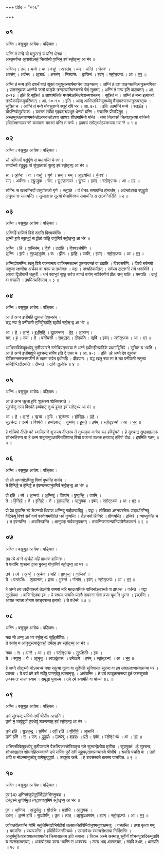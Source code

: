 +++
title = "००६"

+++


## ०१
अग्निः। वसुश्रुत आत्रेयः। पङ्क्तिः।

अ॒ग्निं तं म॑न्ये॒ यो वसु॒रस्तं॒ यं यन्ति॑ धे॒नवः॑ ।  
अस्त॒मर्व॑न्त आ॒शवोऽस्तं॒ नित्या॑सो वा॒जिन॒ इषं॑ स्तो॒तृभ्य॒ आ भ॑र ॥

अ॒ग्निम् । तम् । म॒न्ये॒ । यः । वसुः॑ । अस्त॑म् । यम् । यन्ति॑ । धे॒नवः॑ ।  
अस्त॑म् । अर्व॑न्तः । आ॒शवः॑ । अस्त॑म् । नित्या॑सः । वा॒जिनः॑ । इष॑म् । स्तो॒तृऽभ्यः॑ । आ । भ॒र॒ ॥

अग्निं तं मन्य इति दशर्चं षष्ठं सूक्तं वसुश्रुतस्यार्षमाग्नेयं पाङ्ग्क्तम् । अग्निं तं दश पाङ्ग्क्तमित्यनुक्रमणिका । प्रातरनुवाक आग्नेये क्रतौ पाङ्के छन्दस्याश्विनशस्त्रे चेदं सूक्तम् । अग्निं तं मन्य इति पाङ्क्तम् । आ. ४-१३ । इति हि सूत्रितं ॥ आश्वमेधिके मध्यमेऽहनिदमेवाज्यशस्त्रम् । सुत्रितं च । अग्निं तं मन्य इत्याज्यं तस्यैकाहिकमुपरिष्तात् । आ. १०-१० । इति । आद्य आभिप्लविकेषूक्थ्येषु मैत्रावरुणस्यानुरूपस्तृचः । सुत्रितं च । आग्निं तं मन्ये योवसुराग्ने स्थूरं रयिं भर । आ. ७-८ । इति ॥तमग्निं मन्ये । स्त्ॐइ । योऽग्निर्वसुर्वासकः । यमस्तं सर्वेषां गृहवदाश्रयभूतं धेनवो यन्ति । गच्छन्ति प्रीणयितुम् । अस्तमुक्तलक्शणमर्वन्तोऽरणवन्तोऽश्वा आशवः शीघ्रगामिनो यन्ति । तथा नित्यासो नित्यप्रवृत्तयो वाजिनो हविर्लक्शणान्नवन्तो यजमाना यमस्तं यन्ति तं मन्ये । इषमन्नं स्तोतृभ्योऽस्मभ्यमा भराग्ने ॥ १ ॥

## ०२
अग्निः। वसुश्रुत आत्रेयः। पङ्क्तिः।

सो अ॒ग्निर्यो वसु॑र्गृ॒णे सं यमा॒यन्ति॑ धे॒नवः॑ ।  
समर्व॑न्तो रघु॒द्रुवः॒ सं सु॑जा॒तासः॑ सू॒रय॒ इषं॑ स्तो॒तृभ्य॒ आ भ॑र ॥

सः । अ॒ग्निः । यः । वसुः॑ । गृ॒णे । सम् । यम् । आ॒ऽयन्ति॑ । धे॒नवः॑ ।  
सम् । अर्व॑न्तः । र॒घु॒ऽद्रुवः॑ । सम् । सु॒ऽजा॒तासः॑ । सू॒रय । इष॑म् । स्तो॒तृऽभ्यः॑ । आ । भ॒र॒ ॥

सोग्निः स खल्वग्निर्यो वसुर्वासको गृणे । स्तूयते । यं धेनवः समायन्ति होमार्थम् । अर्वन्तोऽश्वा रघुद्रुवो लघुगमनाः समायन्ति । सुजातासः सूरयो मेधाविनश्च समायन्ति स खल्वग्निरिति ॥ २ ॥

## ०३
अग्निः। वसुश्रुत आत्रेयः। पङ्क्तिः।

अ॒ग्निर्हि वा॒जिनं॑ वि॒शे ददा॑ति वि॒श्वच॑र्षणिः ।  
अ॒ग्नी रा॒ये स्वा॒भुवं॒ स प्री॒तो या॑ति॒ वार्य॒मिषं॑ स्तो॒तृभ्य॒ आ भ॑र ॥

अ॒ग्निः । हि । वा॒जिन॑म् । वि॒शे । ददा॑ति । वि॒श्वऽच॑र्षणिः ।  
अ॒ग्निः । रा॒ये । सु॒ऽआ॒भुव॑म् । सः । प्री॒तः । या॒ति॒ । वार्य॑म् । इष॑म् । स्तो॒तृऽभ्यः॑ । आ । भ॒र॒ ॥

अग्निर्ह्ययमग्निः खलु विशे यजमानाय वाजिनमन्नवन्तं पुत्रमश्वमन्नं वा ददाति । विश्वचर्षणिः । विश्वे चर्षनयो मनुष्या रक्षणीया अर्चका वा यस्य स तथोक्तः । यद्वा । पश्यतिकर्मैतत् । सर्वस्य द्रष्टाग्नी राये धनार्थिने । अथवा द्वितीयार्थे चतुर्थी । धनं स्वाभुवं सुष्ठु सर्वत्र व्याप्तं वार्यम् सर्वैर्वरणीयं प्रीतः सन् याति । यमयति । दातुं वा गच्छति । इषमित्यादिगतम् ॥ ३ ॥

## ०४
अग्निः। वसुश्रुत आत्रेयः। पङ्क्तिः।

आ ते॑ अग्न इधीमहि द्यु॒मन्तं॑ देवा॒जर॑म् ।  
यद्ध॒ स्या ते॒ पनी॑यसी स॒मिद्दी॒दय॑ति॒ द्यवीषं॑ स्तो॒तृभ्य॒ आ भ॑र ॥

आ । ते॒ । अ॒ग्ने॒ । इ॒धी॒म॒हि॒ । द्यु॒ऽमन्त॑म् । दे॒व॒ । अ॒जर॑म् ।  
यत् । ह॒ । स्या । ते॒ । पनी॑यसी । स॒म्ऽइत् । दी॒दय॑ति । द्यवि॑ । इष॑म् । स्तो॒तृऽभ्यः॑ । आ । भ॒र॒ ॥

आभिप्लविकेषूक्थ्येषु तृतीयसवने स्तोत्रियतृचस्या ते अग्ने इधीमहीत्यादिके प्रथमाद्वितिये । सूत्रितं च भवति । आ ते अग्ने इधीमह्युभे सुश्चन्द्र सर्पिष इति द्वे एका च । आ. ७-८ । इति ॥हे अग्ने देव द्युमन्तं दीप्तिमन्तमजरमजीर्णं ते त्वामा सर्वत इधीमहि । दीपयामः । यद्ध खलु स्या सा ते तव पनीयसी स्तुत्या समिद्दीप्तिर्दीदयति । दीप्यते । द्यवि द्युलोके ॥ ४ ॥

## ०५
अग्निः। वसुश्रुत आत्रेयः। पङ्क्तिः।

आ ते॑ अग्न ऋ॒चा ह॒विः शुक्र॑स्य शोचिषस्पते ।  
सुश्च॑न्द्र॒ दस्म॒ विश्प॑ते॒ हव्य॑वा॒ट् तुभ्यं॑ हूयत॒ इषं॑ स्तो॒तृभ्य॒ आ भ॑र ॥

आ । ते॒ । अ॒ग्ने॒ । ऋ॒चा । ह॒विः । शुक्र॑स्य । शो॒चि॒षः॒ । प॒ते॒ ।  
सुऽच॑न्द्र । दस्म॑ । विश्प॑ते । हव्य॑ऽवाट् । तुभ्य॑म् । हू॒य॒ते॒ । इष॑म् । स्तो॒तृऽभ्यः॑ । आ । भ॒र॒ ॥

हे शोचिषो दीप्तेः पते स्वामिन्नग्ने शुक्रस्य दीप्तस्य ते तुभ्यमृचा मन्त्रेण सह हविर्हूयते । हे सुश्चन्द्र सुष्ठ्वाह्लादक शोभनहिरण्य वा हे दस्म शत्रूणामुपक्षपयितर्विश्वप्त् विशां प्रजानां पालक हव्यवाट् हविषो वोढः । इषमिति गतम् ॥ ५ ॥

## ०६
अग्निः। वसुश्रुत आत्रेयः। पङ्क्तिः।

प्रो त्ये अ॒ग्नयो॒ऽग्निषु॒ विश्वं॑ पुष्यन्ति॒ वार्य॑म् ।  
ते हि॑न्विरे॒ त इ॑न्विरे॒ त इ॑षण्यन्त्यानु॒षगिषं॑ स्तो॒तृभ्य॒ आ भ॑र ॥

प्रो इति॑ । त्ये । अ॒ग्नयः॑ । अ॒ग्निषु॑ । विश्व॑म् । पु॒ष्य॒न्ति॒ । वार्य॑म् ।  
ते । हि॒न्वि॒रे॒ । ते । इ॒न्वि॒रे॒ । ते । इ॒ष॒ण्य॒न्ति॒ । आ॒नु॒षक् । इष॑म् । स्तो॒तृऽभ्यः॑ । आ । भ॒र॒ ॥

प्रो प्रैव पुष्यन्ति त्ये तेऽग्नयो धिष्ण्या अग्निषु गार्हपत्यादिषु । यद्वा । लौकिका अग्नयस्तेजः पादार्थोऽग्निषु वैदिकेषु विश्वं सर्वं वार्यं वरणीयमपेक्षितं धनं पुष्यन्ति । तेऽग्नयो हिन्विरे । प्रीणयन्ति । इन्विरे । व्याप्नुवन्ति च । त इषण्यन्ति । अन्नमिच्छन्ति । आनुषक् सर्वत्रानुषक्तम् । तत्राग्निसामान्याभिप्रायेणैकवचनं ॥ ६ ॥

## ०७
अग्निः। वसुश्रुत आत्रेयः। पङ्क्तिः।

तव॒ त्ये अ॑ग्ने अ॒र्चयो॒ महि॑ व्राधन्त वा॒जिनः॑ ।  
ये पत्व॑भिः श॒फानां॑ व्र॒जा भु॒रन्त॒ गोना॒मिषं॑ स्तो॒तृभ्य॒ आ भ॑र ॥

तव॑ । त्ये । अ॒ग्ने॒ । अ॒र्चयः॑ । महि॑ । व्रा॒ध॒न्त॒ । वा॒जिनः॑ ।  
ये । पत्व॑ऽभिः । श॒फाना॑म् । व्र॒जा । भु॒रन्त॑ । गोना॑म् । इष॑म् । स्तो॒तृऽभ्यः॑ । आ । भ॒र॒ ॥

हे अग्ने तव त्वदीयास्त्ये तेऽर्चयो रश्मयो महि महदत्यधिकं वाजिनोऽन्नवन्तो वा व्राधन्त । वर्धन्ते । यद्वा लुप्तोपमा । वाजिनोऽश्वा इव । ये रश्मयः पत्वभिः पतनैः शफानां गोनां व्रजा यूथानि भुरन्त । इच्छन्ति । आयत ज्वाला होमाय काङ्क्शन्त इत्यर्थः । ते वर्धन्ते ॥ ७ ॥

## ०८
अग्निः। वसुश्रुत आत्रेयः। पङ्क्तिः।

नवा॑ नो अग्न॒ आ भ॑र स्तो॒तृभ्यः॑ सुक्षि॒तीरिषः॑ ।  
ते स्या॑म॒ य आ॑नृ॒चुस्त्वादू॑तासो॒ दमे॑दम॒ इषं॑ स्तो॒तृभ्य॒ आ भ॑र ॥

नवाः॑ । नः॒ । अ॒ग्ने॒ । आ । भ॒र॒ । स्तो॒तृऽभ्यः॑ । सु॒ऽक्षि॒तीः । इषः॑ ।  
ते । स्या॒म॒ । ये । आ॒नृ॒चुः । त्वाऽदू॑तासः । दमे॑ऽदमे । इष॑म् । स्तो॒तृऽभ्यः॑ । आ । भ॒र॒ ॥

हे अग्ने सोत्तृभ्यो नोऽस्मभ्यं नवाः स्तुत्या नूत्ना वा सुक्षितीः सुनिवासाः सुप्रजा वा इष उक्तलक्षणान्यन्नान्या भर । प्रयच्छ । ये वयं दमे दमे सर्वेषु यागगृहेषु त्वामानृचुः । अर्चयन्ति । ते वयं त्वादूतासस्त्वां दूतं फलसूचकं लब्धवन्तः सन्तः स्याम । समृद्धा भूयास्म । दमे दमे स्यामेति वा योज्यं ॥ ८ ॥

## ०९
अग्निः। वसुश्रुत आत्रेयः। पङ्क्तिः।

उ॒भे सु॑श्चन्द्र स॒र्पिषो॒ दर्वी॑ श्रीणीष आ॒सनि॑ ।  
उ॒तो न॒ उत्पु॑पूर्या उ॒क्थेषु॑ शवसस्पत॒ इषं॑ स्तो॒तृभ्य॒ आ भ॑र ॥

उ॒भे इति॑ । सु॒ऽच॒न्द्र॒ । स॒र्पिषः॑ । दर्वी॒ इति॑ । श्री॒णी॒षे॒ । आ॒सनि॑ ।  
उ॒तो इति॑ । नः॒ । उत् । पु॒पू॒र्याः॒ । उ॒क्थेषु॑ । श॒व॒सः॒ । प॒ते॒ । इष॑म् । स्तो॒तृऽभ्यः॑ । आ । भ॒र॒ ॥

अभिप्लविकेषुक्थ्येषु तृतीयसवने वैकल्पिकस्तोत्रियतृच उभे सुश्चन्द्रेत्येषा तृतीया । सूत्रमुक्तं ॥हे सुश्चन्द्र शोभनाह्लादन शोभनहिरण्यवाग्ने उभे सर्पिषः पूर्णे दर्वी जुहूपभृतावासन्यास्ये श्रीणीषे । श्रयसि पचसि वा । उतो अपि च नोऽस्मानुक्थेषु यागेषूत्पुपूर्याः । उत्पूरय फलैः । हे शवसस्वते बलस्य पालयितः ॥ ९ ॥

## १०
अग्निः। वसुश्रुत आत्रेयः। पङ्क्तिः।

ए॒वा{4} अ॒ग्निम॑जुर्यमुर्गी॒र्भिर्य॒ज्ञेभि॑रानु॒षक् ।  
दध॑द॒स्मे सु॒वीर्य॑मु॒त त्यदा॒श्वश्व्य॒मिषं॑ स्तो॒तृभ्य॒ आ भ॑र ॥

ए॒व । अ॒ग्निम् । अ॒जु॒र्य॒मुः॒ । गीः॒ऽभिः । य॒ज्ञेभिः॑ । आ॒नु॒षक् ।  
दध॑त् । अ॒स्मे इति॑ । सु॒ऽवीर्य॑म् । उ॒त । त्यत् । आ॒शु॒ऽअश्व्य॑म् । इष॑म् । स्तो॒तृऽभ्यः॑ । आ । भ॒र॒ ॥

एवोक्तरीत्याग्निं गीर्भिः स्तुतिभिर्यज्ञेभिर्यज्ञैर्वा तत्साधनैर्हविर्भिर्वानुषगनुषक्तमजुः । गच्छन्ति । तथा कृत्वा यमुः । यमयन्ति । स्थापयन्ति । हविर्भिर्यजन्तीत्यर्थः । एवमात्रेयाः स्वान्परोक्षतया निर्दिशन्ति । अजुर्यमुरित्यत्राख्यातमाख्यातेन क्रियासातत्य इति समासः । किञ्च अस्मे अस्मासु सुवीर्यं शोभनपुत्रादिकमुतापि च त्यत्तदाश्वश्व्यम् । आशवोऽश्वा यस्य भवन्ति स आश्वश्वः । तस्य भाव् आश्वश्व्यम् । तदपि दधत् । धारयति ॥ १० ॥